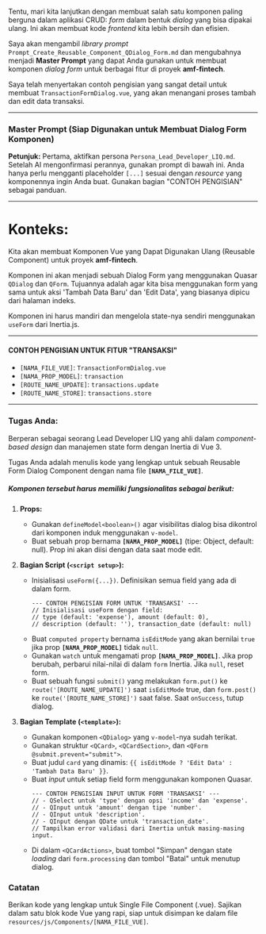 Tentu, mari kita lanjutkan dengan membuat salah satu komponen paling berguna dalam aplikasi CRUD: *form* dalam bentuk *dialog* yang bisa dipakai ulang. Ini akan membuat kode *frontend* kita lebih bersih dan efisien.

Saya akan mengambil *library prompt* `Prompt_Create_Reusable_Component_QDialog_Form.md` dan mengubahnya menjadi **Master Prompt** yang dapat Anda gunakan untuk membuat komponen *dialog form* untuk berbagai fitur di proyek **amf-fintech**.

Saya telah menyertakan contoh pengisian yang sangat detail untuk membuat `TransactionFormDialog.vue`, yang akan menangani proses tambah dan edit data transaksi.

-----

### **Master Prompt (Siap Digunakan untuk Membuat Dialog Form Komponen)**

**Petunjuk:** Pertama, aktifkan persona `Persona_Lead_Developer_LIQ.md`. Setelah AI mengonfirmasi perannya, gunakan prompt di bawah ini. Anda hanya perlu mengganti placeholder `[...]` sesuai dengan *resource* yang komponennya ingin Anda buat. Gunakan bagian "CONTOH PENGISIAN" sebagai panduan.

-----

# Konteks:

Kita akan membuat Komponen Vue yang Dapat Digunakan Ulang (Reusable Component) untuk proyek **amf-fintech**.

Komponen ini akan menjadi sebuah Dialog Form yang menggunakan Quasar `QDialog` dan `QForm`. Tujuannya adalah agar kita bisa menggunakan form yang sama untuk aksi 'Tambah Data Baru' dan 'Edit Data', yang biasanya dipicu dari halaman indeks.

Komponen ini harus mandiri dan mengelola state-nya sendiri menggunakan `useForm` dari Inertia.js.

-----

#### **CONTOH PENGISIAN UNTUK FITUR "TRANSAKSI"**

  * `[NAMA_FILE_VUE]`: `TransactionFormDialog.vue`
  * `[NAMA_PROP_MODEL]`: `transaction`
  * `[ROUTE_NAME_UPDATE]`: `transactions.update`
  * `[ROUTE_NAME_STORE]`: `transactions.store`

-----

### Tugas Anda:

Berperan sebagai seorang Lead Developer LIQ yang ahli dalam *component-based design* dan manajemen state form dengan Inertia di Vue 3.

Tugas Anda adalah menulis kode yang lengkap untuk sebuah Reusable Form Dialog Component dengan nama file **`[NAMA_FILE_VUE]`**.

##### Komponen tersebut harus memiliki fungsionalitas sebagai berikut:

1.  **Props:**

      * Gunakan `defineModel<boolean>()` agar visibilitas dialog bisa dikontrol dari komponen induk menggunakan `v-model`.
      * Buat sebuah prop bernama **`[NAMA_PROP_MODEL]`** (tipe: Object, default: null). Prop ini akan diisi dengan data saat mode edit.

2.  **Bagian Script (`<script setup>`):**

      * Inisialisasi `useForm({...})`. Definisikan semua field yang ada di dalam form.
        ```
        --- CONTOH PENGISIAN FORM UNTUK 'TRANSAKSI' ---
        // Inisialisasi useForm dengan field:
        // type (default: 'expense'), amount (default: 0), 
        // description (default: ''), transaction_date (default: null)
        ```
      * Buat `computed property` bernama `isEditMode` yang akan bernilai `true` jika prop **`[NAMA_PROP_MODEL]`** tidak `null`.
      * Gunakan `watch` untuk mengamati prop **`[NAMA_PROP_MODEL]`**. Jika prop berubah, perbarui nilai-nilai di dalam `form` Inertia. Jika `null`, reset form.
      * Buat sebuah fungsi `submit()` yang melakukan `form.put()` ke `route('[ROUTE_NAME_UPDATE]')` saat `isEditMode` true, dan `form.post()` ke `route('[ROUTE_NAME_STORE]')` saat false. Saat `onSuccess`, tutup dialog.

3.  **Bagian Template (`<template>`):**

      * Gunakan komponen `<QDialog>` yang `v-model`-nya sudah terikat.
      * Gunakan struktur `<QCard>`, `<QCardSection>`, dan `<QForm @submit.prevent="submit">`.
      * Buat judul `card` yang dinamis: `{{ isEditMode ? 'Edit Data' : 'Tambah Data Baru' }}`.
      * Buat *input* untuk setiap field form menggunakan komponen Quasar.
        ```
        --- CONTOH PENGISIAN INPUT UNTUK FORM 'TRANSAKSI' ---
        // - QSelect untuk 'type' dengan opsi 'income' dan 'expense'.
        // - QInput untuk 'amount' dengan tipe 'number'.
        // - QInput untuk 'description'.
        // - QInput dengan QDate untuk 'transaction_date'.
        // Tampilkan error validasi dari Inertia untuk masing-masing input.
        ```
      * Di dalam `<QCardActions>`, buat tombol "Simpan" dengan state *loading* dari `form.processing` dan tombol "Batal" untuk menutup dialog.

### Catatan

Berikan kode yang lengkap untuk Single File Component (.vue). Sajikan dalam satu blok kode Vue yang rapi, siap untuk disimpan ke dalam file `resources/js/Components/[NAMA_FILE_VUE]`.